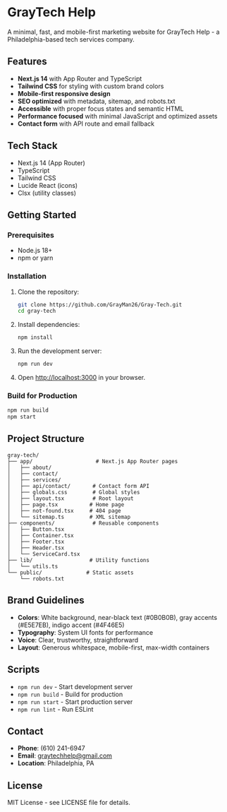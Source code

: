 # GrayTech Help

A minimal, fast, and mobile-first marketing website for GrayTech Help - a Philadelphia-based tech services company.

## Features

- **Next.js 14** with App Router and TypeScript
- **Tailwind CSS** for styling with custom brand colors
- **Mobile-first responsive design** 
- **SEO optimized** with metadata, sitemap, and robots.txt
- **Accessible** with proper focus states and semantic HTML
- **Performance focused** with minimal JavaScript and optimized assets
- **Contact form** with API route and email fallback

## Tech Stack

- Next.js 14 (App Router)
- TypeScript
- Tailwind CSS
- Lucide React (icons)
- Clsx (utility classes)

## Getting Started

### Prerequisites

- Node.js 18+ 
- npm or yarn

### Installation

1. Clone the repository:
   ```bash
   git clone https://github.com/GrayMan26/Gray-Tech.git
   cd gray-tech
   ```

2. Install dependencies:
   ```bash
   npm install
   ```

3. Run the development server:
   ```bash
   npm run dev
   ```

4. Open [http://localhost:3000](http://localhost:3000) in your browser.

### Build for Production

```bash
npm run build
npm start
```

## Project Structure

```
gray-tech/
├── app/                    # Next.js App Router pages
│   ├── about/             
│   ├── contact/           
│   ├── services/          
│   ├── api/contact/       # Contact form API
│   ├── globals.css        # Global styles
│   ├── layout.tsx         # Root layout
│   ├── page.tsx          # Home page
│   ├── not-found.tsx     # 404 page
│   └── sitemap.ts        # XML sitemap
├── components/            # Reusable components
│   ├── Button.tsx        
│   ├── Container.tsx     
│   ├── Footer.tsx        
│   ├── Header.tsx        
│   └── ServiceCard.tsx   
├── lib/                  # Utility functions
│   └── utils.ts         
└── public/              # Static assets
    └── robots.txt       
```

## Brand Guidelines

- **Colors**: White background, near-black text (#0B0B0B), gray accents (#E5E7EB), indigo accent (#4F46E5)
- **Typography**: System UI fonts for performance
- **Voice**: Clear, trustworthy, straightforward
- **Layout**: Generous whitespace, mobile-first, max-width containers

## Scripts

- `npm run dev` - Start development server
- `npm run build` - Build for production
- `npm run start` - Start production server
- `npm run lint` - Run ESLint

## Contact

- **Phone**: (610) 241-6947
- **Email**: graytechhelp@gmail.com
- **Location**: Philadelphia, PA

## License

MIT License - see LICENSE file for details.